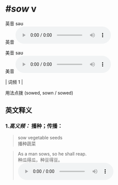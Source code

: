 # ***\#sow*** v
英音 səʊ  
英音
<audio src="./media/sow-B.aac" controls="controls"></audio>

美音 saʊ  
美音
<audio src="./media/sow.aac" controls="controls"></audio>



| 词频 1 |  

用法点拨  (sowed, sown / sowed)

英文释义
---
### 1.*高义频：* **播种；传播：**  

 > sow vegetable seeds  
 > 播种蔬菜    

 > As a man sows, so he shall reap.  
 > 种瓜得瓜，种豆得豆。    
<audio src="./media/sow-1.aac" controls="controls"></audio>


